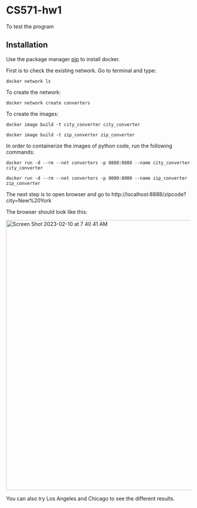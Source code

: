 # CS571-hw1
To test the program 
## Installation

Use the package manager [pip](https://pip.pypa.io/en/stable/) to install docker.

First is to check the existing network. Go to terminal and type:

`
docker network ls
`

To create the network:

`
docker network create converters
`

To create the images:

`
docker image build -t city_converter city_converter
`

`
docker image build -t zip_converter zip_converter
`

In order to containerize the images of python code, run the following commands:

`
docker run -d --rm --net converters -p 8888:8888 --name city_converter city_converter
`

`
docker run -d --rm --net converters -p 8000:8000 --name zip_converter zip_converter
`

The next step is to open browser and go to http://localhost:8888/zipcode?city=New%20York

The browser should look like this:

<img width="736" alt="Screen Shot 2023-02-10 at 7 40 41 AM" src="https://user-images.githubusercontent.com/123494938/217968330-8f735817-03fe-469a-a197-1d7b92b0a879.png">

You can also try Los Angeles and Chicago to see the different results.

